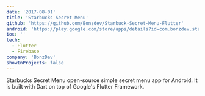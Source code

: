 ```yaml
---
date: '2017-08-01'
title: 'Starbucks Secret Menu'
github: 'https://github.com/Bonzdev/Starbuck-Secret-Menu-Flutter'
android: 'https://play.google.com/store/apps/details?id=com.bonzdev.starbucksecret'
ios: ''
tech:
  - Flutter
  - Firebase
company: 'BonzDev'
showInProjects: false
---
```


Starbucks Secret Menu open-source simple secret menu app for Android. It is built with Dart on top of Google's Flutter Framework.
